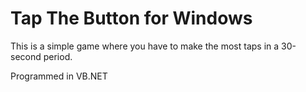 # Tap The Button for Windows

This is a simple game where you have to make the most taps in a 30-second period.

Programmed in VB.NET